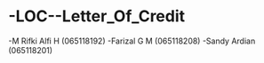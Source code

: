# -LOC--Letter_Of_Credit
-M Rifki Alfi H (065118192) -Farizal G M (065118208) -Sandy Ardian (065118201)
